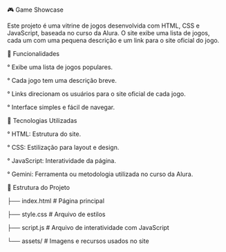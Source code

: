 🎮 Game Showcase

Este projeto é uma vitrine de jogos desenvolvida com HTML, CSS e JavaScript, baseada no curso da Alura. O site exibe uma lista de jogos, cada um com uma pequena descrição e um link para o site oficial do jogo.

🌟 Funcionalidades

° Exibe uma lista de jogos populares.

° Cada jogo tem uma descrição breve.

° Links direcionam os usuários para o site oficial de cada jogo.

° Interface simples e fácil de navegar.

🚀 Tecnologias Utilizadas

° HTML: Estrutura do site.

° CSS: Estilização para layout e design.

° JavaScript: Interatividade da página.

° Gemini: Ferramenta ou metodologia utilizada no curso da Alura.


📁 Estrutura do Projeto

├── index.html         # Página principal

├── style.css          # Arquivo de estilos

├── script.js          # Arquivo de interatividade com JavaScript

└── assets/            # Imagens e recursos usados no site
